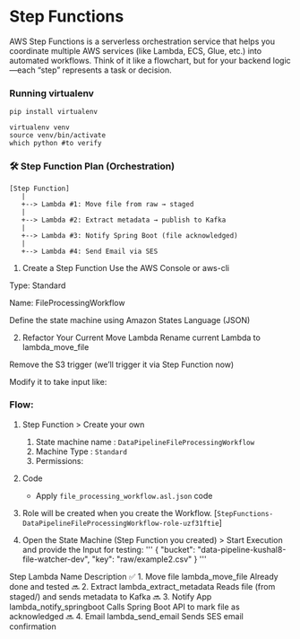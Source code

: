 # Step Functions
AWS Step Functions is a serverless orchestration service that helps you coordinate multiple AWS services (like Lambda, ECS, Glue, etc.) into automated workflows. Think of it like a flowchart, but for your backend logic—each “step” represents a task or decision.


### Running virtualenv
```
pip install virtualenv

virtualenv venv
source venv/bin/activate
which python #to verify
```

### 🛠️ Step Function Plan (Orchestration)
```
[Step Function]
   |
   +--> Lambda #1: Move file from raw → staged
   |
   +--> Lambda #2: Extract metadata → publish to Kafka
   |
   +--> Lambda #3: Notify Spring Boot (file acknowledged)
   |
   +--> Lambda #4: Send Email via SES

```


1. Create a Step Function
Use the AWS Console or aws-cli

Type: Standard

Name: FileProcessingWorkflow

Define the state machine using Amazon States Language (JSON)

2. Refactor Your Current Move Lambda
Rename current Lambda to lambda_move_file

Remove the S3 trigger (we’ll trigger it via Step Function now)

Modify it to take input like:


### Flow:
1. Step Function > Create your own 
   1. State machine name : `DataPipelineFileProcessingWorkflow`
   2. Machine Type : `Standard`
   3. Permissions: 

2. Code 
   - Apply `file_processing_workflow.asl.json` code
3. Role will be created when you create the Workflow. [`StepFunctions-DataPipelineFileProcessingWorkflow-role-uzf31ftie`]
4. Open the State Machine (Step Function you created) > Start Execution and provide the Input for testing:
   '''
      {
         "bucket": "data-pipeline-kushal8-file-watcher-dev",
         "key": "raw/example2.csv"
      }
   '''
   


Step	Lambda Name	Description
✅ 1. Move file	lambda_move_file	Already done and tested
🔜 2. Extract	lambda_extract_metadata	Reads file (from staged/) and sends metadata to Kafka
🔜 3. Notify App	lambda_notify_springboot	Calls Spring Boot API to mark file as acknowledged
🔜 4. Email	lambda_send_email	Sends SES email confirmation


